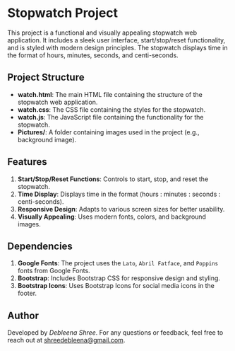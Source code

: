 # Stopwatch Project

This project is a functional and visually appealing stopwatch web application. It includes a sleek user interface, start/stop/reset functionality, and is styled with modern design principles. The stopwatch displays time in the format of hours, minutes, seconds, and centi-seconds.

## Project Structure

- **watch.html**: The main HTML file containing the structure of the stopwatch web application.
- **watch.css**: The CSS file containing the styles for the stopwatch.
- **watch.js**: The JavaScript file containing the functionality for the stopwatch.
- **Pictures/**: A folder containing images used in the project (e.g., background image).

## Features

1. **Start/Stop/Reset Functions**: Controls to start, stop, and reset the stopwatch.
2. **Time Display**: Displays time in the format (hours : minutes : seconds : centi-seconds).
3. **Responsive Design**: Adapts to various screen sizes for better usability.
4. **Visually Appealing**: Uses modern fonts, colors, and background images.

## Dependencies

1. **Google Fonts**: The project uses the `Lato`, `Abril Fatface`, and `Poppins` fonts from Google Fonts.
2. **Bootstrap**: Includes Bootstrap CSS for responsive design and styling.
3. **Bootstrap Icons**: Uses Bootstrap Icons for social media icons in the footer.

## Author

Developed by *Debleena Shree*. For any questions or feedback, feel free to reach out at shreedebleena@gmail.com.
